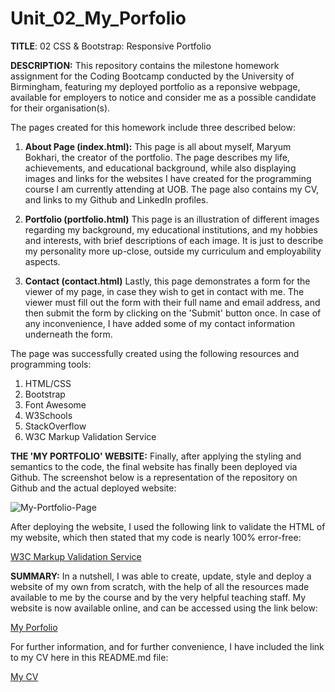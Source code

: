# Unit_02_My_Porfolio

<b>TITLE</b>: 02 CSS & Bootstrap: Responsive Portfolio

<b>DESCRIPTION:</b>
This repository contains the milestone homework assignment for the Coding Bootcamp conducted by the University of Birmingham, featuring my deployed portfolio as a reponsive webpage, available for employers to notice and consider me as a possible candidate for their organisation(s).

The pages created for this homework include three described below:

1. <b>About Page (index.html):</b>
    This page is all about myself, Maryum Bokhari, the creator of the portfolio. The page describes my life, achievements, and educational background, while also displaying images and links for the websites I have created for the programming course I am currently attending at UOB. The page also contains my CV, and links to my Github and LinkedIn profiles.

2. <b>Portfolio (portfolio.html)</b>
    This page is an illustration of different images regarding my background, my educational institutions, and my hobbies and interests, with brief descriptions of each image. It is just to describe my personality more up-close, outside my curriculum and employability aspects.

3. <b>Contact (contact.html)</b>
    Lastly, this page demonstrates a form for the viewer of my page, in case they wish to get in contact with me. The viewer must fill out the form with their full name and email address, and then submit the form by clicking on the 'Submit' button once. In case of any inconvenience, I have added some of my contact information underneath the form.

The page was successfully created using the following resources and programming tools:

1. HTML/CSS
2. Bootstrap
3. Font Awesome
4. W3Schools
5. StackOverflow
6. W3C Markup Validation Service

<b>THE 'MY PORTFOLIO' WEBSITE:</b>
Finally, after applying the styling and semantics to the code, the final website has finally been deployed via Github. The screenshot below is a representation of the repository on Github and the actual deployed website:

![My-Portfolio-Page](https://user-images.githubusercontent.com/73832871/107879890-6cf3bd80-6ed3-11eb-8fad-1a3a674eed3b.png)

After deploying the website, I used the following link to validate the HTML of my website, which then stated that my code is nearly 100% error-free:

<a href = "https://validator.w3.org/" target = "_blank">W3C Markup Validation Service</a>

<b>SUMMARY:</b>
In a nutshell, I was able to create, update, style and deploy a website of my own from scratch, with the help of all the resources made available to me by the course and by the very helpful teaching staff. My website is now available online, and can be accessed using the link below:

<a href = "https://maryum97.github.io/Unit_02_My_Responsive_Portfolio/" target = "_blank">My Porfolio</a>

For further information, and for further convenience, I have included the link to my CV here in this README.md file:

<a href = "https://drive.google.com/file/d/1XKfjrojBIY4aSc7Dhf0ZCh0_-v2kiVAI/view?usp=sharing" target = "_blank">My CV</a>
